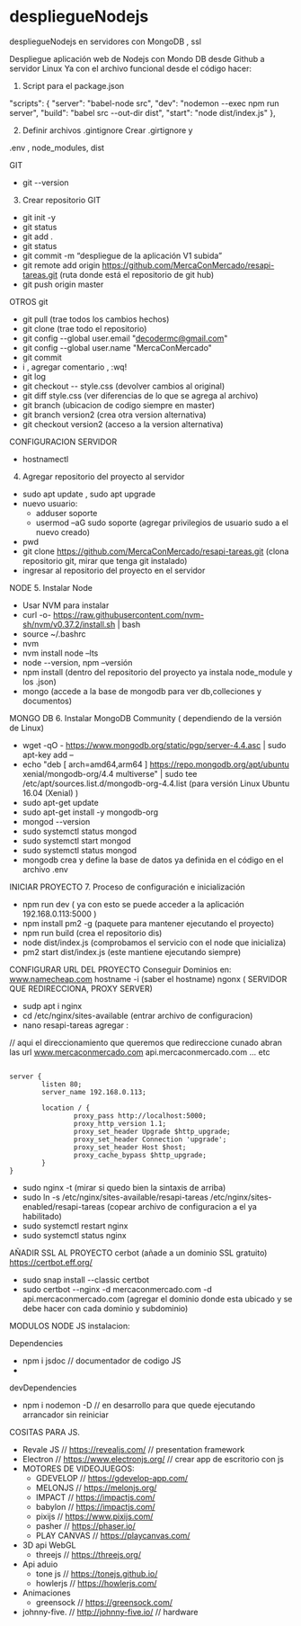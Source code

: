 # despliegueNodejs
despliegueNodejs en servidores con MongoDB , ssl 


Despliegue aplicación web de Nodejs con Mondo DB desde Github a servidor Linux
Ya con el archivo funcional desde el código hacer:
1.	Script para el package.json

"scripts": {
    "server": "babel-node src",
    "dev": "nodemon --exec npm run server",
    "build": "babel src --out-dir dist",
    "start": "node dist/index.js"
  },

2.	Definir archivos .gintignore
Crear .girtignore y 


 .env , node_modules, dist
 
GIT 
- git --version
3.	Crear repositorio GIT 
-	 git init -y
-	git status
-	git add .
-	git status
-	git commit -m “despliegue de la aplicación V1 subida”
-	git remote add origin https://github.com/MercaConMercado/resapi-tareas.git (ruta donde está el repositorio de git hub)
-	git push origin master

 OTROS git
- git pull (trae todos los cambios hechos)
- git clone (trae todo el repositorio)
- git config --global user.email "decodermc@gmail.com"
- git config --global user.name "MercaConMercado"
- git commit
- i , agregar comentario , :wq!
- git log
- git checkout -- style.css (devolver cambios al original)
- git diff style.css (ver diferencias de lo que se agrega al archivo)
- git branch (ubicacion de codigo siempre en master)
- git branch version2 (crea otra version alternativa)
- git checkout version2 (acceso a la version alternativa)


CONFIGURACION SERVIDOR
- hostnamectl
4.	Agregar repositorio del proyecto al servidor
-	sudo apt update , sudo apt upgrade
-	nuevo usuario: 
    -	adduser soporte
    -	usermod –aG sudo soporte (agregar privilegios de usuario sudo a el nuevo creado)
-	pwd
-	git clone https://github.com/MercaConMercado/resapi-tareas.git (clona repositorio git, mirar que tenga git instalado)
-	ingresar al repositorio del proyecto en el servidor

NODE
5.	Instalar Node
-	Usar NVM para instalar 
-	curl -o- https://raw.githubusercontent.com/nvm-sh/nvm/v0.37.2/install.sh | bash
-	source ~/.bashrc
-	nvm
-	nvm install node –lts
-	node --version, npm –versión
-	npm install (dentro del repositorio del proyecto ya instala node_module y los .json)
-	mongo (accede a la base de mongodb para ver db,colleciones y documentos)

MONGO DB
6.	Instalar MongoDB Community ( dependiendo de la versión de Linux)
-	wget -qO - https://www.mongodb.org/static/pgp/server-4.4.asc | sudo apt-key add –
-	echo "deb [ arch=amd64,arm64 ] https://repo.mongodb.org/apt/ubuntu xenial/mongodb-org/4.4 multiverse" | sudo tee /etc/apt/sources.list.d/mongodb-org-4.4.list  (para versión Linux Ubuntu 16.04 (Xenial) )
-	sudo apt-get update
-	sudo apt-get install -y mongodb-org
-	mongod --version
-	sudo systemctl status mongod
-	sudo systemctl start mongod
-	sudo systemctl status mongod
-	mongodb crea y define la base de datos ya definida en el código en el archivo .env

INICIAR PROYECTO
7.	Proceso de configuración e inicialización	
-	npm run dev ( ya con esto se puede acceder a la aplicación 192.168.0.113:5000 )
-	npm install pm2 -g (paquete para mantener ejecutando el proyecto)
-	npm run build (crea el repositorio dis)
-	node dist/index.js (comprobamos el servicio con el node que inicializa)
-	pm2 start dist/index.js (este mantiene ejecutando siempre)

CONFIGURAR URL DEL PROYECTO
Conseguir Dominios en: www.namecheap.com
hostname -i (saber el hostname)
ngonx ( SERVIDOR QUE REDIRECCIONA, PROXY SERVER)
-   sudp apt i nginx
-   cd /etc/nginx/sites-available (entrar archivo de configuracion)
-   nano resapi-tareas
    agregar :
    
 // aqui el direccionamiento que queremos que redireccione cunado abran las url www.mercaconmercado.com api.mercaconmercado.com ... etc
<pre><code>  
server {
        listen 80; 
        server_name 192.168.0.113; 

        location / {
                proxy_pass http://localhost:5000; 
                proxy_http_version 1.1;
                proxy_set_header Upgrade $http_upgrade;
                proxy_set_header Connection 'upgrade';
                proxy_set_header Host $host;
                proxy_cache_bypass $http_upgrade;
        }
}
</pre></code>  

-   sudo nginx -t (mirar si quedo bien la sintaxis de arriba)
-   sudo ln -s /etc/nginx/sites-available/resapi-tareas /etc/nginx/sites-enabled/resapi-tareas (copear archivo de configuracion a el ya habilitado)
-   sudo systemctl restart nginx
-   sudo systemctl status nginx 

AÑADIR SSL AL PROYECTO
cerbot (añade a un dominio SSL gratuito)
https://certbot.eff.org/

-   sudo snap install --classic certbot
-   sudo certbot --nginx -d mercaconmercado.com -d api.mercaconmercado.com (agregar el dominio donde esta ubicado y se debe hacer con cada dominio y subdominio)


MODULOS NODE JS instalacion:<br>

Dependencies
- npm i jsdoc // documentador de codigo JS
-

devDependencies
- npm i nodemon -D // en desarrollo para que quede ejecutando arrancador sin reiniciar


COSITAS PARA JS.
- Revale JS // https://revealjs.com/ // presentation framework
- Electron // https://www.electronjs.org/ // crear app de escritorio con js
- MOTORES DE VIDEOJUEGOS: 
    - GDEVELOP // https://gdevelop-app.com/ 
    - MELONJS // https://melonjs.org/
    - IMPACT // https://impactjs.com/
    - babylon // https://impactjs.com/
    - pixijs // https://www.pixijs.com/
    - pasher // https://phaser.io/
    - PLAY CANVAS // https://playcanvas.com/
- 3D api WebGL
    - threejs // https://threejs.org/
- Api aduio 
    - tone js // https://tonejs.github.io/
    - howlerjs // https://howlerjs.com/
- Animaciones 
    - greensock // https://greensock.com/
- johnny-five. // http://johnny-five.io/ // hardware
